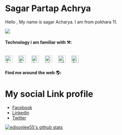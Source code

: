 # Sagar Partap Achrya

Hello ,  My name is sagar Acharya. I am from pokhara 11.


![](https://komarev.com/ghpvc/?username=sagaracharya12&color=green)

#### Technology i am familiar with ⚒:
<br><img alt="Android" title="Android" src="https://user-images.githubusercontent.com/2779957/123782903-7740b200-d8de-11eb-9c76-9671a6fc5903.png" height="24">&nbsp;&nbsp;&nbsp;&nbsp;
<img alt="Flutter" title="Flutter" src="https://user-images.githubusercontent.com/1680157/87443756-49c6ff80-c5cc-11ea-9052-ecd76bb5ce81.png" height="24">&nbsp;&nbsp;&nbsp;&nbsp;
<img alt="Android Studio" title="Android Studio" src="https://user-images.githubusercontent.com/2779957/123782649-38aaf780-d8de-11eb-8bf1-ceed215f2bd0.png" height="24">&nbsp;&nbsp;&nbsp;&nbsp;
<img alt="Visual Studio" title="Visual Studio" src="https://user-images.githubusercontent.com/2779957/123782384-f7b2e300-d8dd-11eb-955e-547582e5fd3f.png" height="24">&nbsp;&nbsp;&nbsp;&nbsp;
<img alt="VS Code" title="VS Code" src="https://user-images.githubusercontent.com/1680157/87443751-492e6900-c5cc-11ea-9854-f82d4d921133.png" height="24">&nbsp;&nbsp;&nbsp;&nbsp;
<img alt="Git" title="Git" src="https://user-images.githubusercontent.com/1680157/87443755-49c6ff80-c5cc-11ea-954a-579f7c72873a.png" height="24">&nbsp;&nbsp;&nbsp;&nbsp;
#### Find me around the web 🌎:

# My social Link profile
- [Facebook](https://www.facebook.com/sagaracharyas.sp)
- [Linkedin](https://www.linkedin.com/in/sagar-acharya-917a311a6/)
- [Twitter](https://twitter.com/sagar59456327)


 <a href="https://github.com/edisonlee55"><img src="https://github-readme-stats.vercel.app/api?username=sagaracharya12&hide_border=true&show_icons=true" alt="edisonlee55's github stats"></a>
 


